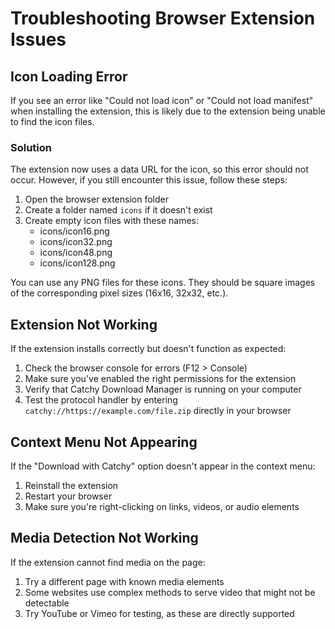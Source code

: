 # Troubleshooting Browser Extension Issues

## Icon Loading Error

If you see an error like "Could not load icon" or "Could not load manifest" when installing the extension, this is likely due to the extension being unable to find the icon files.

### Solution

The extension now uses a data URL for the icon, so this error should not occur. However, if you still encounter this issue, follow these steps:

1. Open the browser extension folder
2. Create a folder named `icons` if it doesn't exist
3. Create empty icon files with these names:
   - icons/icon16.png
   - icons/icon32.png
   - icons/icon48.png
   - icons/icon128.png

You can use any PNG files for these icons. They should be square images of the corresponding pixel sizes (16x16, 32x32, etc.).

## Extension Not Working

If the extension installs correctly but doesn't function as expected:

1. Check the browser console for errors (F12 > Console)
2. Make sure you've enabled the right permissions for the extension
3. Verify that Catchy Download Manager is running on your computer
4. Test the protocol handler by entering `catchy://https://example.com/file.zip` directly in your browser

## Context Menu Not Appearing

If the "Download with Catchy" option doesn't appear in the context menu:

1. Reinstall the extension
2. Restart your browser
3. Make sure you're right-clicking on links, videos, or audio elements

## Media Detection Not Working

If the extension cannot find media on the page:

1. Try a different page with known media elements
2. Some websites use complex methods to serve video that might not be detectable
3. Try YouTube or Vimeo for testing, as these are directly supported 